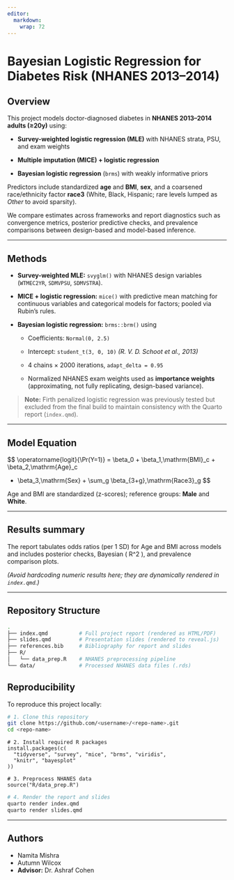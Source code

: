 ```yaml
---
editor: 
  markdown: 
    wrap: 72
---
```


# Bayesian Logistic Regression for Diabetes Risk (NHANES 2013–2014)

## Overview

This project models doctor-diagnosed diabetes in **NHANES 2013–2014
adults (≥20y)** using:

-   **Survey-weighted logistic regression (MLE)** with NHANES strata,
    PSU, and exam weights

-   **Multiple imputation (MICE) + logistic regression**

-   **Bayesian logistic regression** (`brms`) with weakly informative
    priors

Predictors include standardized **age** and **BMI**, **sex**, and a
coarsened race/ethnicity factor **race3** (White, Black, Hispanic; rare
levels lumped as *Other* to avoid sparsity).

We compare estimates across frameworks and report diagnostics such as
convergence metrics, posterior predictive checks, and prevalence
comparisons between design-based and model-based inference.

------------------------------------------------------------------------

## Methods

-   **Survey-weighted MLE:** `svyglm()` with NHANES design variables
    (`WTMEC2YR`, `SDMVPSU`, `SDMVSTRA`).

-   **MICE + logistic regression:** `mice()` with predictive mean
    matching for continuous variables and categorical models for
    factors; pooled via Rubin’s rules.

-   **Bayesian logistic regression:** `brms::brm()` using

    -   Coefficients: `Normal(0, 2.5)`

    -   Intercept: `student_t(3, 0, 10)` *(R. V. D. Schoot et al.,
        2013)*

    -   4 chains × 2000 iterations, `adapt_delta = 0.95`

    -   Normalized NHANES exam weights used as **importance weights**
        (approximating, not fully replicating, design-based variance).

> **Note:** Firth penalized logistic regression was previously tested
> but excluded from the final build to maintain consistency with the
> Quarto report (`index.qmd`).

------------------------------------------------------------------------

## Model Equation

$$
\operatorname{logit}\{\Pr(Y=1)\}
= \beta_0 + \beta_1\,\mathrm{BMI}_c + \beta_2\,\mathrm{Age}_c
+ \beta_3\,\mathrm{Sex} + \sum_g \beta_{3+g}\,\mathrm{Race3}_g
$$

Age and BMI are standardized (z-scores); reference groups: **Male** and
**White**.

------------------------------------------------------------------------

## Results summary

The report tabulates odds ratios (per 1 SD) for Age and BMI across
models and includes posterior checks, Bayesian \( R^2 \), and prevalence
comparison plots.

*(Avoid hardcoding numeric results here; they are dynamically rendered
in `index.qmd`.)*

------------------------------------------------------------------------

## Repository Structure

``` bash
.
├── index.qmd          # Full project report (rendered as HTML/PDF)
├── slides.qmd         # Presentation slides (rendered to reveal.js)
├── references.bib     # Bibliography for report and slides
├── R/
│   └── data_prep.R    # NHANES preprocessing pipeline
└── data/              # Processed NHANES data files (.rds)
```

## Reproducibility

To reproduce this project locally:

``` bash
# 1. Clone this repository
git clone https://github.com/<username>/<repo-name>.git
cd <repo-name>
```

```{r}
# 2. Install required R packages
install.packages(c(
  "tidyverse", "survey", "mice", "brms", "viridis",
  "knitr", "bayesplot"
))

# 3. Preprocess NHANES data
source("R/data_prep.R")
```

``` bash
# 4. Render the report and slides
quarto render index.qmd
quarto render slides.qmd
```

------------------------------------------------------------------------

## Authors

-   Namita Mishra
-   Autumn Wilcox
-   **Advisor:** Dr. Ashraf Cohen
